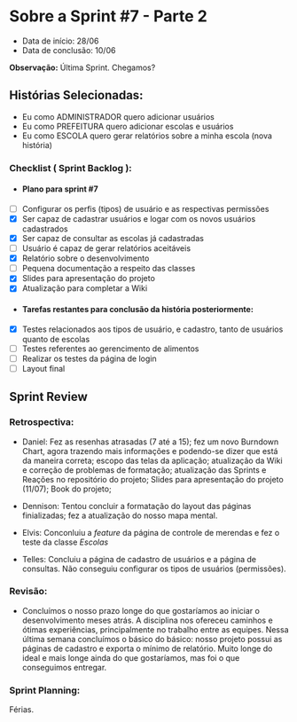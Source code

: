 # Sobre a Sprint #7 - Parte 2

* Data de início: 28/06
* Data de conclusão: 10/06

**Observação:** Última Sprint. Chegamos?

## Histórias Selecionadas:

* Eu como ADMINISTRADOR quero adicionar usuários 
* Eu como PREFEITURA quero adicionar escolas e usuários
* Eu como ESCOLA quero gerar relatórios sobre a minha escola (nova história)

### Checklist ( Sprint Backlog ):

* ####  Plano para sprint #7

- [ ] Configurar os perfis (tipos) de usuário e as respectivas permissões
- [x] Ser capaz de cadastrar usuários e logar com os novos usuários cadastrados
- [x] Ser capaz de consultar as escolas já cadastradas
- [ ] Usuário é capaz de gerar relatórios aceitáveis
- [x] Relatório sobre o desenvolvimento
- [ ] Pequena documentação a respeito das classes 
- [x] Slides para apresentação do projeto
- [x] Atualização para completar a Wiki

* #### Tarefas restantes para conclusão da história posteriormente:

- [x] Testes relacionados aos tipos de usuário, e cadastro, tanto de 
usuários quanto de escolas
- [ ] Testes referentes ao gerencimento de alimentos
- [ ] Realizar os testes da página de login
- [ ] Layout final

## Sprint Review

### Retrospectiva:

* Daniel: Fez as resenhas atrasadas (7 até a 15); fez um novo Burndown Chart, agora trazendo mais informações e podendo-se dizer que está da maneira correta; escopo das telas da aplicação; atualização da Wiki e correção de problemas de formatação; atualização das Sprints e Reações no repositório do projeto; Slides para apresentação do projeto (11/07); Book do projeto; 

* Dennison: Tentou concluir a formatação do layout das páginas finializadas; fez a atualização do nosso mapa mental.

* Elvis: Conconluiu a *feature* da página de controle de merendas e fez 
o teste da classe *Escolas*

* Telles: Concluiu a página de cadastro de usuários e a página de consultas. Não conseguiu configurar os tipos de usuários (permissões).


### Revisão:

- Concluímos o nosso prazo longe do que gostaríamos ao iniciar o desenvolvimento meses atrás. A disciplina nos ofereceu caminhos e ótimas experiências, principalmente no trabalho entre as equipes. Nessa última semana concluímos o básico do básico: nosso projeto possui as páginas de cadastro e exporta o mínimo de relatório. Muito longe do ideal e mais longe ainda do que gostaríamos, mas foi o que conseguimos entregar.

### Sprint Planning:

Férias.
